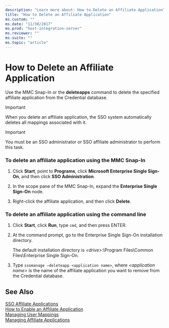 ```yaml
---
description: "Learn more about: How to Delete an Affiliate Application"
title: "How to Delete an Affiliate Application"
ms.custom: ""
ms.date: "11/30/2017"
ms.prod: "host-integration-server"
ms.reviewer: ""
ms.suite: ""
ms.topic: "article"
---
```

# How to Delete an Affiliate Application
Use the MMC Snap-In or the **deleteapps** command to delete the specified affiliate application from the Credential database.  
  
> [!IMPORTANT]
>  When you delete an affiliate application, the SSO system automatically deletes all mappings associated with it.  
  
> [!IMPORTANT]
>  You must be an SSO administrator or SSO affiliate administrator to perform this task.  
  
### To delete an affiliate application using the MMC Snap-In  
  
1.  Click **Start**, point to **Programs**, click **Microsoft Enterprise Single Sign-On**, and then click **SSO Administration**.  
  
2.  In the scope pane of the MMC Snap-In, expand the **Enterprise Single Sign-On** node.  
  
3.  Right-click the affiliate application, and then click **Delete**.  
  
### To delete an affiliate application using the command line  
  
1.  Click **Start**, click **Run**, type `cmd`, and then press ENTER.  
  
2.  At the command prompt, go to the Enterprise Single Sign-On installation directory.  
  
     The default installation directory is *\<drive>*:\Program Files\Common Files\Enterprise Single Sign-On.  
  
3.  Type `ssomanage –deleteapp <application name>`, where *\<application name>* is the name of the affiliate application you want to remove from the Credential database.  
  
## See Also  
 [SSO Affiliate Applications](../esso/sso-affiliate-applications.md)   
 [How to Enable an Affiliate Application](../esso/how-to-enable-an-affiliate-application.md)   
 [Managing User Mappings](../esso/managing-user-mappings.md)   
 [Managing Affiliate Applications](../esso/managing-affiliate-applications.md)
